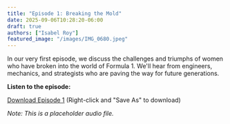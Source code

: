 ```yaml
---
title: "Episode 1: Breaking the Mold"
date: 2025-09-06T10:28:20-06:00
draft: true
authors: ["Isabel Roy"]
featured_image: "/images/IMG_0680.jpeg"
---
```


In our very first episode, we discuss the challenges and triumphs of women who have broken into the world of Formula 1. We'll hear from engineers, mechanics, and strategists who are paving the way for future generations.

**Listen to the episode:**

[Download Episode 1]( /podcasts/episode-1.mp3) (Right-click and "Save As" to download)

*Note: This is a placeholder audio file.*
